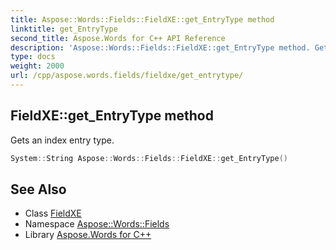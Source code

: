 ```yaml
---
title: Aspose::Words::Fields::FieldXE::get_EntryType method
linktitle: get_EntryType
second_title: Aspose.Words for C++ API Reference
description: 'Aspose::Words::Fields::FieldXE::get_EntryType method. Gets an index entry type in C++.'
type: docs
weight: 2000
url: /cpp/aspose.words.fields/fieldxe/get_entrytype/
---
```

## FieldXE::get_EntryType method


Gets an index entry type.

```cpp
System::String Aspose::Words::Fields::FieldXE::get_EntryType()
```

## See Also

* Class [FieldXE](../)
* Namespace [Aspose::Words::Fields](../../)
* Library [Aspose.Words for C++](../../../)
